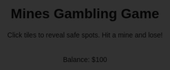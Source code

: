 <!DOCTYPE html>
<html lang="en">
<head>
    <meta charset="UTF-8">
    <meta name="viewport" content="width=device-width, initial-scale=1.0">
    <title>Mines Gambling Game</title>
    <style>
        body { font-family: Arial, sans-serif; text-align: center; }
        .grid { display: grid; grid-template-columns: repeat(5, 60px); gap: 5px; justify-content: center; margin-top: 20px; }
        .cell { width: 60px; height: 60px; background: #ccc; display: flex; align-items: center; justify-content: center; font-size: 24px; cursor: pointer; border: 2px solid #444; }
        .cell.revealed { background: lightgreen; cursor: default; }
        .cell.mine { background: red; }
        .hidden { display: none; }
        .end-screen { position: fixed; top: 0; left: 0; width: 100%; height: 100%; background: rgba(0, 0, 0, 0.8); color: white; display: flex; flex-direction: column; align-items: center; justify-content: center; }
    </style>
</head>
<body>
    <h1>Mines Gambling Game</h1>
    <p>Click tiles to reveal safe spots. Hit a mine and lose!</p>
    <div class="grid" id="grid"></div>
    <p id="status">Balance: $100</p>
    <div id="endScreen" class="end-screen hidden">
        <h2 id="endMessage"></h2>
    </div>
    <script>
        const gridSize = 5;
        let balance = 100;
        let mineIndex;
        let revealedCells = 0;
        let gameEnded = false;

        // Generate a mine in the grid
        function generateMine() {
            mineIndex = Math.floor(Math.random() * (gridSize * gridSize));
        }

        // Create the grid of cells
        function createGrid() {
            const grid = document.getElementById("grid");
            grid.innerHTML = ""; // Clear any previous grid
            for (let i = 0; i < gridSize * gridSize; i++) {
                const cell = document.createElement("div");
                cell.classList.add("cell");
                cell.dataset.index = i;
                cell.addEventListener("click", () => revealCell(i));
                grid.appendChild(cell);
            }
        }

        // Reveal a cell when clicked
        function revealCell(index) {
            if (gameEnded) return; // Prevent further actions if the game has ended
            
            const cell = document.querySelector(`.cell[data-index='${index}']`);
            if (!cell || cell.classList.contains("revealed")) return;

            if (index === mineIndex) {
                cell.classList.add("mine");
                cell.innerHTML = "💣";
                balance = Math.floor(balance / 2); // Half the balance if hit a mine
                document.getElementById("status").innerText = `You hit the mine! Balance: $${balance}`;
                checkEndGame();
            } else {
                cell.classList.add("revealed");
                cell.innerHTML = "💎"; // Safe spot
                revealedCells++;
                balance += 5; // Increase balance for safe picks
                document.getElementById("status").innerText = `Balance: $${balance}`;
                checkVictory();
            }
        }

        // Check if the player won by revealing all safe cells
        function checkVictory() {
            if (revealedCells === gridSize * gridSize - 1) {
                document.getElementById("endMessage").innerText = "Lucky Pick!";
                document.getElementById("endScreen").classList.remove("hidden");
                gameEnded = true; // End the game
            }
        }

        // Check if the game should end due to win/loss conditions
        function checkEndGame() {
            if (balance <= 0) {
                document.getElementById("endMessage").innerText = "Game Over! You're out of money!";
                document.getElementById("endScreen").classList.remove("hidden");
                gameEnded = true; // End the game
            } else if (balance >= 1000) {
                document.getElementById("endMessage").innerText = "99% of gamblers quit before winning!";
                document.getElementById("endScreen").classList.remove("hidden");
                gameEnded = true; // End the game
            }
        }

        // Initialize the game
        generateMine(); // Generate the mine at the start
        createGrid(); // Create the grid of cells
    </script>
</body>
</html>
